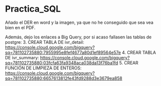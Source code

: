 # Practica_SQL

Añado el DER en word y la imagen, ya que no he conseguido que sea vea bien en el PDF.

Además, dejo los enlaces a Big Query, por si acaso fallasen las tablas de postgre:
  3. CREAR TABLA DE ivr_detail: https://console.cloud.google.com/bigquery?sq=781102735880:7955995e8fef4677a80d1ef89564e57e
  4. CREAR TABLA DE ivr_summary: https://console.cloud.google.com/bigquery?sq=781102735880:03fcfa63fa9348aca038da13f76ba1fd
  5. CREAR FUNCIÓN DE LIMPIEZA DE ENTEROS: https://console.cloud.google.com/bigquery?sq=781102735880:6657613812fe43fd9288d3e3679ea858
